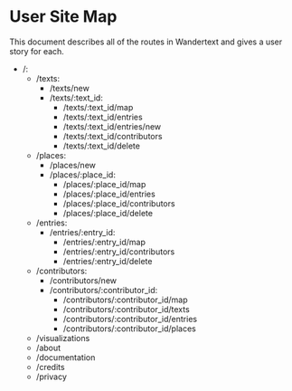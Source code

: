 # User Site Map

This document describes all of the routes in Wandertext and gives a user story
for each.

- /:
  - /texts:
    - /texts/new
    - /texts/:text_id:
      - /texts/:text_id/map
      - /texts/:text_id/entries
      - /texts/:text_id/entries/new
      - /texts/:text_id/contributors
      - /texts/:text_id/delete
  - /places:
    - /places/new
    - /places/:place_id:
      - /places/:place_id/map
      - /places/:place_id/entries
      - /places/:place_id/contributors
      - /places/:place_id/delete
  - /entries:
    - /entries/:entry_id:
      - /entries/:entry_id/map
      - /entries/:entry_id/contributors
      - /entries/:entry_id/delete
  - /contributors:
    - /contributors/new
    - /contributors/:contributor_id:
      - /contributors/:contributor_id/map
      - /contributors/:contributor_id/texts
      - /contributors/:contributor_id/entries
      - /contributors/:contributor_id/places
  - /visualizations
  - /about
  - /documentation
  - /credits
  - /privacy
